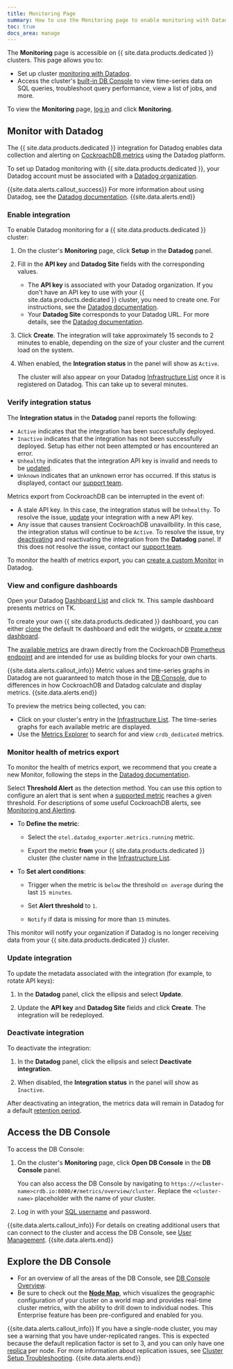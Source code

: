 ```yaml
---
title: Monitoring Page
summary: How to use the Monitoring page to enable monitoring with Datadog and access the DB Console.
toc: true
docs_area: manage
---
```


The **Monitoring** page is accessible on {{ site.data.products.dedicated }} clusters. This page allows you to:

- Set up cluster [monitoring with Datadog](#monitor-with-datadog).
- Access the cluster's [built-in DB Console](#access-the-db-console) to view time-series data on SQL queries, troubleshoot query performance, view a list of jobs, and more.

To view the **Monitoring** page, [log in](https://cockroachlabs.cloud/) and click **Monitoring**.

## Monitor with Datadog

The {{ site.data.products.dedicated }} integration for Datadog enables data collection and alerting on [CockroachDB metrics](https://docs.datadoghq.com/integrations/tk) using the Datadog platform.

To set up Datadog monitoring with {{ site.data.products.dedicated }}, your Datadog account must be associated with a [Datadog organization](https://docs.datadoghq.com/account_management/#organizations).

{{site.data.alerts.callout_success}}
For more information about using Datadog, see the [Datadog documentation](https://docs.datadoghq.com/).
{{site.data.alerts.end}}

### Enable integration

To enable Datadog monitoring for a {{ site.data.products.dedicated }} cluster:

1. On the cluster's **Monitoring** page, click **Setup** in the **Datadog** panel.

1. Fill in the **API key** and **Datadog Site** fields with the corresponding values.
    - The **API key** is associated with your Datadog organization. If you don't have an API key to use with your {{ site.data.products.dedicated }} cluster, you need to create one. For instructions, see the [Datadog documentation](https://docs.datadoghq.com/account_management/api-app-keys/#add-an-api-key-or-client-token).
    - Your **Datadog Site** corresponds to your Datadog URL. For more details, see the [Datadog documentation](https://docs.datadoghq.com/getting_started/site/).

1. Click **Create**. The integration will take approximately 15 seconds to 2 minutes to enable, depending on the size of your cluster and the current load on the system.

1. When enabled, the **Integration status** in the panel will show as `Active`.

    The cluster will also appear on your Datadog [Infrastructure List](https://docs.datadoghq.com/infrastructure/list/) once it is registered on Datadog. This can take up to several minutes.

### Verify integration status

The **Integration status** in the **Datadog** panel reports the following:

- `Active` indicates that the integration has been successfully deployed.
- `Inactive` indicates that the integration has not been successfully deployed. Setup has either not been attempted or has encountered an error.
- `Unhealthy` indicates that the integration API key is invalid and needs to be [updated](#update-integration).
- `Unknown` indicates that an unknown error has occurred. If this status is displayed, contact our [support team](https://support.cockroachlabs.com/).

Metrics export from CockroachDB can be interrupted in the event of:

- A stale API key. In this case, the integration status will be `Unhealthy`. To resolve the issue, [update](#update-integration) your integration with a new API key.
- Any issue that causes transient CockroachDB unavailbility. In this case, the integration status will continue to be `Active`. To resolve the issue, try [deactivating](#deactivate-integration) and reactivating the integration from the **Datadog** panel. If this does not resolve the issue, contact our [support team](https://support.cockroachlabs.com/).

To monitor the health of metrics export, you can [create a custom Monitor](#monitor-health-of-metrics-export) in Datadog. 

### View and configure dashboards

Open your Datadog [Dashboard List](https://docs.datadoghq.com/dashboards/#dashboard-list) and click `TK`. This sample dashboard presents metrics on TK.

To create your own {{ site.data.products.dedicated }} dashboard, you can either [clone](https://docs.datadoghq.com/dashboards/#clone-dashboard) the default `TK` dashboard and edit the widgets, or [create a new dashboard](https://docs.datadoghq.com/dashboards/#new-dashboard).

The [available metrics](https://docs.datadoghq.com/integrations/tk) are drawn directly from the CockroachDB [Prometheus endpoint](../{{site.versions["stable"]}}/monitoring-and-alerting.html#prometheus-endpoint) and are intended for use as building blocks for your own charts.

{{site.data.alerts.callout_info}}
Metric values and time-series graphs in Datadog are not guaranteed to match those in the [DB Console](#access-the-db-console), due to differences in how CockroachDB and Datadog calculate and display metrics.
{{site.data.alerts.end}}

To preview the metrics being collected, you can:

- Click on your cluster's entry in the [Infrastructure List](https://docs.datadoghq.com/infrastructure/list/). The time-series graphs for each available metric are displayed.
- Use the [Metrics Explorer](https://docs.datadoghq.com/metrics/explorer/) to search for and view `crdb_dedicated` metrics.

### Monitor health of metrics export

To monitor the health of metrics export, we recommend that you create a new Monitor, following the steps in the [Datadog documentation](https://docs.datadoghq.com/monitors/create/types/metric/?tab=threshold).

Select **Threshold Alert** as the detection method. You can use this option to configure an alert that is sent when a [supported metric](https://docs.datadoghq.com/integrations/cockroachdb/?tab=host#data-collected) reaches a given threshold. For descriptions of some useful CockroachDB alerts, see [Monitoring and Alerting](../{{site.versions["stable"]}}/monitoring-and-alerting.html#events-to-alert-on).

- To **Define the metric**:

    - Select the `otel.datadog_exporter.metrics.running` metric.

    - Export the metric **from** your {{ site.data.products.dedicated }} cluster (the cluster name in the [Infrastructure List](https://docs.datadoghq.com/infrastructure/list/).

- To **Set alert conditions**:

    - Trigger when the metric is `below` the threshold `on average` during the last `15 minutes`.

    - Set **Alert threshold** to `1`.

    - `Notify` if data is missing for more than `15` minutes.

This monitor will notify your organization if Datadog is no longer receiving data from your {{ site.data.products.dedicated }} cluster.

### Update integration

To update the metadata associated with the integration (for example, to rotate API keys):

1. In the **Datadog** panel, click the ellipsis and select **Update**.

1. Update the **API key** and **Datadog Site** fields and click **Create**. The integration will be redeployed. 

### Deactivate integration

To deactivate the integration:

1. In the **Datadog** panel, click the ellipsis and select **Deactivate integration**.

1. When disabled, the **Integration status** in the panel will show as `Inactive`.

After deactivating an integration, the metrics data will remain in Datadog for a default [retention period](https://docs.datadoghq.com/developers/guide/data-collection-resolution-retention/). 

## Access the DB Console

To access the DB Console:

1. On the cluster's **Monitoring** page, click **Open DB Console** in the **DB Console** panel.

    You can also access the DB Console by navigating to `https://<cluster-name>crdb.io:8080/#/metrics/overview/cluster`. Replace the `<cluster-name>` placeholder with the name of your cluster.

2. Log in with your [SQL username](user-authorization.html) and password.

{{site.data.alerts.callout_info}}
For details on creating additional users that can connect to the cluster and access the DB Console, see [User Management](user-authorization.html).
{{site.data.alerts.end}}

## Explore the DB Console

- For an overview of all the areas of the DB Console, see [DB Console Overview](../{{site.versions["stable"]}}/ui-overview.html).
- Be sure to check out the [**Node Map**](../{{site.versions["stable"]}}/ui-overview.html), which visualizes the geographic configuration of your cluster on a world map and provides real-time cluster metrics, with the ability to drill down to individual nodes. This Enterprise feature has been pre-configured and enabled for you.

{{site.data.alerts.callout_info}}
If you have a single-node cluster, you may see a warning that you have under-replicated ranges. This is expected because the default replication factor is set to 3, and you can only have one [replica](../{{site.versions["stable"]}}/architecture/overview.html#terms) per node. For more information about replication issues, see [Cluster Setup Troubleshooting](../{{site.versions["stable"]}}/cluster-setup-troubleshooting.html#db-console-shows-under-replicated-unavailable-ranges).
{{site.data.alerts.end}}